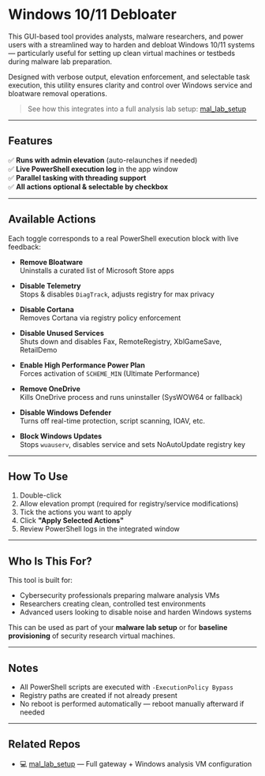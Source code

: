 # Windows 10/11 Debloater

This GUI-based tool provides analysts, malware researchers, and power users with a streamlined way to harden and debloat Windows 10/11 systems — particularly useful for setting up clean virtual machines or testbeds during malware lab preparation.

Designed with verbose output, elevation enforcement, and selectable task execution, this utility ensures clarity and control over Windows service and bloatware removal operations.

> See how this integrates into a full analysis lab setup: 
> [mal_lab_setup](https://github.com/Sab0x1D/mal_lab_setup)

---

## Features

✅ **Runs with admin elevation** (auto-relaunches if needed)  
✅ **Live PowerShell execution log** in the app window  
✅ **Parallel tasking with threading support**  
✅ **All actions optional & selectable by checkbox**

---

## Available Actions

Each toggle corresponds to a real PowerShell execution block with live feedback:

- **Remove Bloatware**  
  Uninstalls a curated list of Microsoft Store apps

- **Disable Telemetry**  
  Stops & disables `DiagTrack`, adjusts registry for max privacy

- **Disable Cortana**  
  Removes Cortana via registry policy enforcement

- **Disable Unused Services**  
  Shuts down and disables Fax, RemoteRegistry, XblGameSave, RetailDemo

- **Enable High Performance Power Plan**  
  Forces activation of `SCHEME_MIN` (Ultimate Performance)

- **Remove OneDrive**  
  Kills OneDrive process and runs uninstaller (SysWOW64 or fallback)

- **Disable Windows Defender**  
  Turns off real-time protection, script scanning, IOAV, etc.

- **Block Windows Updates**  
  Stops `wuauserv`, disables service and sets NoAutoUpdate registry key

---

## How To Use

1. Double-click  
2. Allow elevation prompt (required for registry/service modifications)  
3. Tick the actions you want to apply  
4. Click **"Apply Selected Actions"**  
5. Review PowerShell logs in the integrated window  

---

## Who Is This For?

This tool is built for:

- Cybersecurity professionals preparing malware analysis VMs
- Researchers creating clean, controlled test environments
- Advanced users looking to disable noise and harden Windows systems

This can be used as part of your **malware lab setup** or for **baseline provisioning** of security research virtual machines.

---

## Notes

- All PowerShell scripts are executed with `-ExecutionPolicy Bypass`  
- Registry paths are created if not already present  
- No reboot is performed automatically — reboot manually afterward if needed

---

## Related Repos

- 💻 [mal_lab_setup](https://github.com/Sab0x1D/mal_lab_setup) — Full gateway + Windows analysis VM configuration

